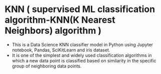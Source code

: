 # KNN (<span> supervised ML classification algorithm-KNN(K Nearest Neighbors) algorithm </span>)
* This is a Data Science KNN classifier model in Python using Jupyter notebook, Pandas, SciKitLearn and iris dataset.
* It is one of the simplest and widely used classification algorithms in which a new data point is classified based on similarity in the specific group of neighboring data points.
